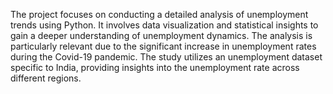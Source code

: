 The project focuses on conducting a detailed analysis of unemployment trends using Python. It involves data visualization and statistical insights to gain a deeper understanding of unemployment dynamics. The analysis is particularly relevant due to the significant increase in unemployment rates during the Covid-19 pandemic. The study utilizes an unemployment dataset specific to India, providing insights into the unemployment rate across different regions.
